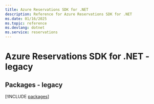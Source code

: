 ```yaml
---
title: Azure Reservations SDK for .NET
description: Reference for Azure Reservations SDK for .NET
ms.date: 01/16/2025
ms.topic: reference
ms.devlang: dotnet
ms.service: reservations
---
```

# Azure Reservations SDK for .NET - legacy
## Packages - legacy
[!INCLUDE [packages](reservations-index.md)]